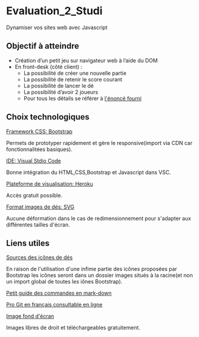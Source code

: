 # Evaluation_2_Studi
Dynamiser vos sites web avec Javascript


## Objectif à atteindre
* Création d’un petit jeu sur navigateur web à l’aide du DOM
* En front-desk (côté client) :
  * La possibilité de créer une nouvelle partie
  * La possibilité de retenir le score courant
  * La possibilité de lancer le dé
  * La possibilité d’avoir 2 joueurs
  * Pour tous les détails se référer à [l'énoncé fourni](https://github.com/eboulme62980/Evaluation_2_STUDI/blob/main/Dynamiser%20vos%20sites%20web%20avec%20Javascript.pdf)

## Choix technologiques
[Framework CSS: Bootstrap](https://getbootstrap.com/)

Permets de prototyper rapidement et gère le responsive(import via CDN car fonctionnalitées basiques).

[IDE: Visual Stdio Code](https://code.visualstudio.com/)

Bonne intégration du HTML,CSS,Bootstrap et Javascript dans VSC.

[Plateforme de visualisation: Heroku](https://www.heroku.com/)

Accès gratuit possible.

[Format images de dés: SVG](https://developer.mozilla.org/fr/docs/Web/SVG)

Aucune déformation dans le cas de redimensionnement pour s'adapter aux différentes tailles d'écran.


## Liens utiles
[Sources des icônes de dés](https://icons.getbootstrap.com/)

En raison de l'utilisation d'une infime partie des icônes proposées par Bootstrap les icônes seront dans un dossier images situés à la racine(et non un import global de toutes les iônes Bootstrap).

[Petit guide des commandes en mark-down](https://support.zendesk.com/hc/fr/articles/203691016-Formatage-de-texte-avec-Markdown)

[Pro Git en français consultable en ligne](https://git-scm.com/book/fr/v2)

[Image fond d'écran](https://pixabay.com/fr/photos/d%c3%a9-jeu-monochrome-lancer-les-d%c3%a9s-1502706/)

Images libres de droit et téléchargeables gratuitement.

